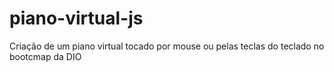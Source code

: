 # piano-virtual-js

Criação de um piano virtual tocado por mouse ou pelas teclas do teclado no bootcmap da DIO
